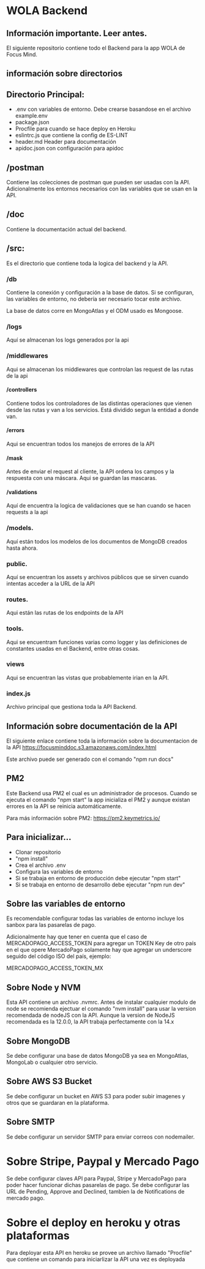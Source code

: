 # WOLA Backend
## Información importante. Leer antes.

El siguiente repositorio contiene todo el Backend para la app WOLA de Focus Mind.

## información sobre directorios

## Directorio Principal:
- .env con variables de entorno. Debe crearse basandose en el archivo example.env
- package.json
- Procfile para cuando se hace deploy en Heroku
- eslintrc.js que contiene la config de ES-LINT
- header.md Header para documentación
- apidoc.json con configuración para apidoc

## /postman
Contiene las colecciones de postman que pueden ser usadas con la API. Adicionalmente los entornos necesarios con las variables que se usan en la API.

## /doc
Contiene la documentación actual del backend.

## /src:
Es el directorio que contiene toda la logica del backend y la API.

### /db
Contiene la conexión y configuración a la base de datos. Si se configuran,
las variables de entorno, no debería ser necesario tocar este archivo.

La base de datos corre en MongoAtlas y el ODM usado es Mongoose.

### /logs
Aquí se almacenan los logs generados por la api

### /middlewares
Aqui se almacenan los middlewares que controlan las request de las rutas de la api

#### /controllers
Contiene todos los controladores de las distintas operaciones que vienen desde las rutas y
van a los servicios. Está dividido segun la entidad a donde van.

#### /errors
Aqui se encuentran todos los manejos de errores de la API

#### /mask
Antes de enviar el request al cliente, la API ordena los campos y la respuesta con una
máscara. Aqui se guardan las mascaras.

#### /validations
Aquí de encuentra la logica de validaciones que se han cuando se hacen requests a la
api

### /models.
Aquí están todos los modelos de los documentos de MongoDB creados hasta ahora.

### public.
Aquí se encuentran los assets y archivos públicos que se sirven cuando intentas acceder a
la URL de la API

### routes.
Aqui están las rutas de los endpoints de la API

### tools.
Aqui se encuentram funciones varias como logger y las definiciones de constantes 
usadas en el Backend, entre otras cosas.

### views
Aqui se encuentran las vistas que probablemente irian en la API.

### index.js
Archivo principal que gestiona toda la API Backend.

## Información sobre documentación de la API

El siguiente enlace contiene toda la información sobre la documentacion de la API
https://focusminddoc.s3.amazonaws.com/index.html

Este archivo puede ser generado con el comando "npm run docs"

## PM2

Este Backend usa PM2 el cual es un administrador de procesos. Cuando se ejecuta el comando
"npm start" la app inicializa el PM2 y aunque existan errores en la API se reinicia automáticamente.

Para más información sobre PM2: https://pm2.keymetrics.io/

## Para inicializar...

- Clonar repositorio
- "npm install"
- Crea el archivo .env
- Configura las variables de entorno
- Si se trabaja en entorno de producción debe ejecutar "npm start"
- Si se trabaja en entorno de desarrollo debe ejecutar "npm run dev"

## Sobre las variables de entorno
Es recomendable configurar todas las variables de entorno incluye los sanbox para las pasarelas de pago.

Adicionalmente hay que tener en cuenta que el caso de MERCADOPAGO_ACCESS_TOKEN para agregar un TOKEN Key de otro país en el que opere MercadoPago solamente hay que agregar un underscore seguido del código ISO del país, ejemplo:

MERCADOPAGO_ACCESS_TOKEN_MX

## Sobre Node y NVM
Esta API contiene un archivo .nvmrc. Antes de instalar cualquier modulo de node se recomienda ejectuar el comando "nvm install" para usar la version recomendada de nodeJS con la API. Aunque la version de NodeJS recomendada es la 12.0.0, la API trabaja perfectamente con la 14.x

## Sobre MongoDB

Se debe configurar una base de datos MongoDB ya sea en MongoAtlas, MongoLab o cualquier otro servicio.

## Sobre AWS S3 Bucket

Se debe configurar un bucket en AWS S3 para poder subir imagenes y otros que se guardaran en la plataforma.

## Sobre SMTP

Se debe configurar un servidor SMTP para enviar correos con nodemailer.

# Sobre Stripe, Paypal y Mercado Pago

Se debe configurar claves API para Paypal, Stripe y MercadoPago para poder hacer funcionar dichas pasarelas de pago. Se debe configurar las URL de Pending, Approve and Declined, tambien la de Notifications de mercado pago.

# Sobre el deploy en heroku y otras plataformas

Para deployar esta API en heroku se provee un archivo llamado "Procfile" que contiene un comando para iniciarlizar la API una vez es deployada